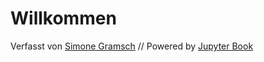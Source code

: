 # Willkommen

Verfasst von [Simone Gramsch](https://www.frankfurt-university.de/de/erweiterungen/ansprechpartner/detail/simone-gramsch-1/?no_cache=1) // Powered by [Jupyter Book](https://jupyterbook.org/)


```{tableofcontents}
```

